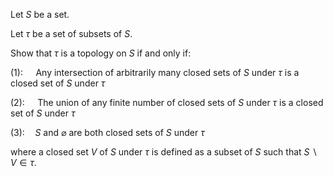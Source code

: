 Let $S$ be a set.

Let $\tau$ be a set of subsets of $S$.

Show that $\tau$ is a topology on $S$ if and only if:

$(1): \quad$ Any intersection of arbitrarily many closed sets of $S$ under $\tau$ is a closed set of $S$ under $\tau$

$(2): \quad$ The union of any finite number of closed sets of $S$ under $\tau$ is a closed set of $S$ under $\tau$

$(3): \quad S$ and $\varnothing$ are both closed sets of $S$ under $\tau$

where a closed set $V$ of $S$ under $\tau$ is defined as a subset of $S$ such that $S \backslash V \in \tau$.